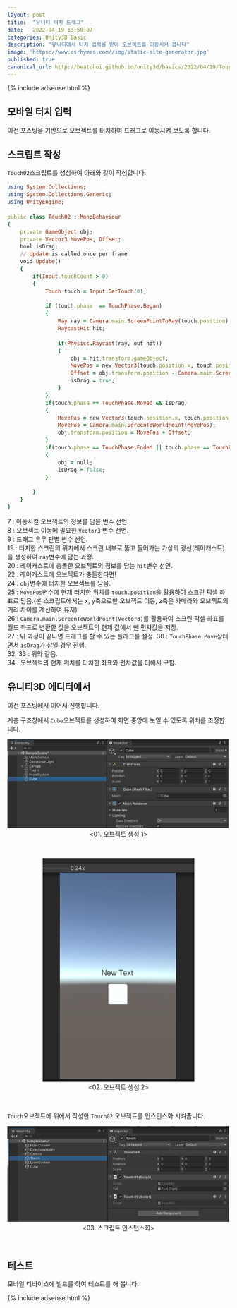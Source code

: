 ```yaml
---
layout: post
title:  "유니티 터치 드래그"
date:   2022-04-19 13:50:07
categories: Unity3D Basic
description: "유니티에서 터치 입력을 받아 오브젝트를 이동시켜 봅니다"
image: 'https://www.csrhymes.com//img/static-site-generator.jpg'
published: true
canonical_url: http://beatchoi.github.io/unity3d/basics/2022/04/19/TouchDrag/
---
```

  
  {% include adsense.html %}    
  
  
## 모바일 터치 입력
이전 포스팅을 기반으로 오브젝트를 터치하여 드래그로 이동시켜 보도록 합니다.   
  
## 스크립트 작성
  
`Touch02`스크립트를 생성하여 아래와 같이 작성합니다.  
  
```ruby
using System.Collections;
using System.Collections.Generic;
using UnityEngine;

public class Touch02 : MonoBehaviour
{
    private GameObject obj;
    private Vector3 MovePos, Offset;
    bool isDrag;
    // Update is called once per frame
    void Update()
    {
        if(Input.touchCount > 0)
        {
            Touch touch = Input.GetTouch(0);

            if (touch.phase  == TouchPhase.Began)
            {
                Ray ray = Camera.main.ScreenPointToRay(touch.position);
                RaycastHit hit;

                if(Physics.Raycast(ray, out hit))
                {
                    obj = hit.transform.gameObject;
                    MovePos = new Vector3(touch.position.x, touch.position.y, obj.transform.position.z - Camera.main.transform.position.z);
                    Offset = obj.transform.position - Camera.main.ScreenToWorldPoint(MovePos);
                    isDrag = true;
                }
            }
            if(touch.phase == TouchPhase.Moved && isDrag)
            {
                MovePos = new Vector3(touch.position.x, touch.position.y, obj.transform.position.z - Camera.main.transform.position.z);
                MovePos = Camera.main.ScreenToWorldPoint(MovePos);
                obj.transform.position = MovePos + Offset;
            }
            if(touch.phase == TouchPhase.Ended || touch.phase == TouchPhase.Canceled)
            {
                obj = null;
                isDrag = false;
            }
            
        }
    }
}
```
  
7 : 이동시킬 오브젝트의 정보를 담을 변수 선언.  
8 : 오브젝트 이동에 필요한 `Vector3` 변수 선언.  
9 : 드래그 유무 판별 변수 선언.  
19 : 터치한 스크린의 위치에서 스크린 내부로 뚫고 들어가는 가상의 광선(레이캐스트)을 생성하여 `ray`변수에 담는 과정.  
20 : 레이캐스트에 충돌한 오브젝트의 정보를 담는 `hit`변수 선언.  
22 : 레이캐스트에 오브젝트가 충돌한다면!  
24 : `obj`변수에 터치한 오브젝트를 담음.  
25 : `MovePos`변수에 현재 터치한 위치를 `touch.position`을 활용하여 스크린 픽셀 좌표로 담음.(본 스크립트에서는 x, y축으로만 오브젝트 이동, z축은 카메라와 오브젝트의 거리 차이를 계산하여 유지)  
26 : `Camera.main.ScreenToWorldPoint(Vector3)`를 활용하여 스크린 픽셀 좌표를 월드 좌표로 변환한 값을 오브젝트의 현제 값에서 뺀 편차값을 저장.  
27 : 위 과정이 끝나면 드래그를 할 수 있는 플래그를 설정. 
30 : `TouchPhase.Move`상태면서 `isDrag`가 참일 경우 진행.  
32, 33 : 위와 같음.  
34 : 오브젝트의 현재 위치를 터치한 좌표와 편차값을 더해서 구함.  
  
## 유니티3D 에디터에서
이전 포스팅에서 이어서 진행합니다.  

계층 구조창에서 `Cube`오브젝트를 생성하여 화면 중앙에 보일 수 있도록 위치를 조정합니다.  
<p align="center"><img src="/img/UnityBasic/TouchDrag/1.PNG"><br/>
<01. 오브젝트 생성 1></p><br/>   
  
<p align="center"><img src="/img/UnityBasic/TouchDrag/2.PNG"><br/>
<02. 오브젝트 생성 2></p><br/>   
  
`Touch`오브젝트에 위에서 작성한 `Touch02` 오브젝트를 인스턴스화 시켜줍니다.  
<p align="center"><img src="/img/UnityBasic/TouchDrag/3.PNG"><br/>
<03. 스크립트 인스턴스화></p><br/>   
    
  
## 테스트
모바일 디바이스에 빌드를 하여 테스트를 해 봅니다.  
  
   
  {% include adsense.html %}    
        
